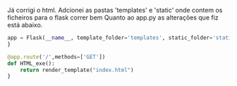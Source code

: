 Já corrigi o html. 
Adcionei as pastas 'templates' e 'static' onde contem os ficheiros para o flask correr bem
Quanto ao app.py as alterações que fiz está  abaixo.


```python
app = Flask(__name__, template_folder='templates', static_folder='static')
}
```
```python
@app.route('/',methods=['GET'])
def HTML_exe():
    return render_template("index.html")
}





